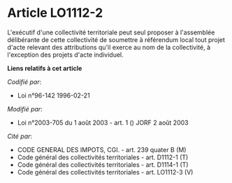 # Article LO1112-2

L'exécutif d'une collectivité territoriale peut seul proposer à l'assemblée délibérante de cette collectivité de soumettre à
référendum local tout projet d'acte relevant des attributions qu'il exerce au nom de la collectivité, à l'exception des
projets d'acte individuel.

**Liens relatifs à cet article**

_Codifié par_:

  - Loi n°96-142 1996-02-21

_Modifié par_:

  - Loi n°2003-705 du 1 août 2003 - art. 1 () JORF 2 août 2003

_Cité par_:

  - CODE GENERAL DES IMPOTS, CGI. - art. 239 quater B (M)
  - Code général des collectivités territoriales - art. D1112-1 (T)
  - Code général des collectivités territoriales - art. D1114-1 (T)
  - Code général des collectivités territoriales - art. LO1112-3 (V)
